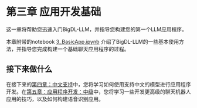 # 第三章 应用开发基础

这一章将帮助您迅速入门BigDL-LLM，并指导您构建您的第一个LLM应用程序。

本章附带的notebook [3_BasicApp.ipynb](./3_BasicApp.ipynb) 介绍了BigDL-LLM的一些基本使用方法，并指导您完成构建一个基础聊天应用程序的过程。

## 接下来做什么

在接下来的[第四章：中文支持](../ch_4_Chinese_Support/)中，您将学习如何使用支持中文的模型进行应用程序开发。在[第五章：应用程序开发：中级](../ch_5_AppDev_Intermediate/)中，您将学习一些开发更高级的聊天机器人应用的技巧，以及如何构建语音识别应用。